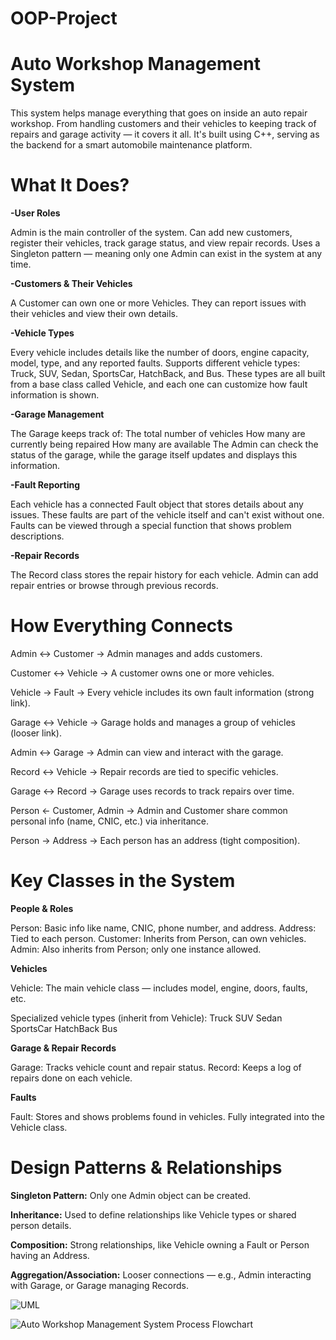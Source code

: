 # OOP-Project

# Auto Workshop Management System
This system helps manage everything that goes on inside an auto repair workshop. From handling customers and their vehicles to keeping track of repairs and garage activity — it covers it all. It's built using C++, serving as the backend for a smart automobile maintenance platform.

# What It Does?
**-User Roles**

Admin is the main controller of the system.
Can add new customers, register their vehicles, track garage status, and view repair records.
Uses a Singleton pattern — meaning only one Admin can exist in the system at any time.

**-Customers & Their Vehicles**

A Customer can own one or more Vehicles.
They can report issues with their vehicles and view their own details.

**-Vehicle Types**

Every vehicle includes details like the number of doors, engine capacity, model, type, and any reported faults.
Supports different vehicle types:
Truck, SUV, Sedan, SportsCar, HatchBack, and Bus.
These types are all built from a base class called Vehicle, and each one can customize how fault information is shown.

**-Garage Management**

The Garage keeps track of:
The total number of vehicles
How many are currently being repaired
How many are available
The Admin can check the status of the garage, while the garage itself updates and displays this information.

**-Fault Reporting**

Each vehicle has a connected Fault object that stores details about any issues.
These faults are part of the vehicle itself and can't exist without one.
Faults can be viewed through a special function that shows problem descriptions.

**-Repair Records**

The Record class stores the repair history for each vehicle.
Admin can add repair entries or browse through previous records.

# How Everything Connects

Admin ↔ Customer → Admin manages and adds customers.

Customer ↔ Vehicle → A customer owns one or more vehicles.

Vehicle → Fault → Every vehicle includes its own fault information (strong link).

Garage ↔ Vehicle → Garage holds and manages a group of vehicles (looser link).

Admin ↔ Garage → Admin can view and interact with the garage.

Record ↔ Vehicle → Repair records are tied to specific vehicles.

Garage ↔ Record → Garage uses records to track repairs over time.

Person ← Customer, Admin → Admin and Customer share common personal info (name, CNIC, etc.) via inheritance.

Person → Address → Each person has an address (tight composition).

# Key Classes in the System
**People & Roles**

Person: Basic info like name, CNIC, phone number, and address.
Address: Tied to each person.
Customer: Inherits from Person, can own vehicles.
Admin: Also inherits from Person; only one instance allowed.

**Vehicles**

Vehicle: The main vehicle class — includes model, engine, doors, faults, etc.

Specialized vehicle types (inherit from Vehicle):
Truck
SUV
Sedan
SportsCar
HatchBack
Bus

**Garage & Repair Records**

Garage: Tracks vehicle count and repair status.
Record: Keeps a log of repairs done on each vehicle.

**Faults**

Fault: Stores and shows problems found in vehicles. Fully integrated into the Vehicle class.

# Design Patterns & Relationships
**Singleton Pattern:** Only one Admin object can be created.

**Inheritance:** Used to define relationships like Vehicle types or shared person details.

**Composition:** Strong relationships, like Vehicle owning a Fault or Person having an Address.

**Aggregation/Association:** Looser connections — e.g., Admin interacting with Garage, or Garage managing Records.


![UML](https://github.com/user-attachments/assets/28d6aba1-b8d5-482d-8885-eb447a87d356)


![Auto Workshop Management System Process Flowchart](https://github.com/user-attachments/assets/2699b442-c835-4987-892a-66620965d13a)



